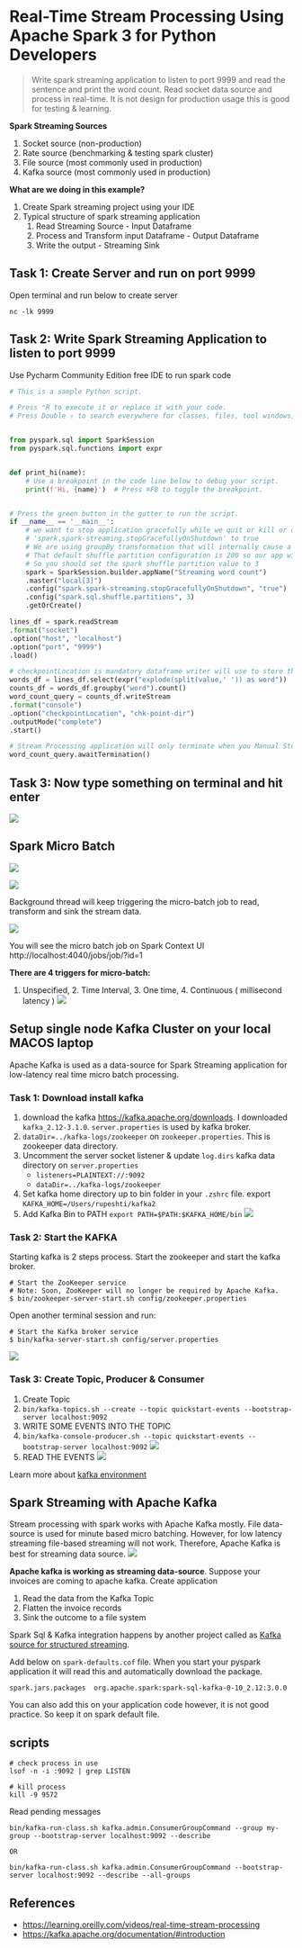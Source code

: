 # Real-Time Stream Processing Using Apache Spark 3 for Python Developers

> Write spark streaming application to listen to port 9999 and read the sentence and print the word count.
> Read socket data source and process in real-time. It is not design for production usage this is good for testing & learning.

**Spark Streaming Sources**

1. Socket source (non-production)
2. Rate source (benchmarking & testing spark cluster)
3. File source (most commonly used in production)
4. Kafka source (most commonly used in production)

**What are we doing in this example?**

1. Create Spark streaming project using your IDE
2. Typical structure of spark streaming application
    1. Read Streaming Source - Input Dataframe
    2. Process and Transform input Dataframe - Output Dataframe
    3. Write the output - Streaming Sink

## Task 1: Create Server and run on port 9999

Open terminal and run below to create server

```
nc -lk 9999
```

## Task 2: Write Spark Streaming Application to listen to port 9999

Use Pycharm Community Edition free IDE to run spark code

```python
# This is a sample Python script.

# Press ⌃R to execute it or replace it with your code.
# Press Double ⇧ to search everywhere for classes, files, tool windows, actions, and settings.


from pyspark.sql import SparkSession
from pyspark.sql.functions import expr


def print_hi(name):
    # Use a breakpoint in the code line below to debug your script.
    print(f'Hi, {name}')  # Press ⌘F8 to toggle the breakpoint.


# Press the green button in the gutter to run the script.
if __name__ == '__main__':
    # we want to stop application gracefully while we quit or kill or on exception so add
    # 'spark.spark-streaming.stopGracefullyOnShutdown' to true
    # We are using groupBy transformation that will internally cause a shuffle operation.
    # That default shuffle partition configuration is 200 so our app will run slow
    # So you should set the spark shuffle partition value to 3
    spark = SparkSession.builder.appName("Streaming word count")
    .master("local[3]")
    .config("spark.spark-streaming.stopGracefullyOnShutdown", "true")
    .config("spark.sql.shuffle.partitions", 3)
    .getOrCreate()

lines_df = spark.readStream
.format("socket")
.option("host", "localhost")
.option("port", "9999")
.load()

# checkpointLocation is mandatory dataframe writer will use to store the progress information
words_df = lines_df.select(expr("explode(split(value,' ')) as word"))
counts_df = words_df.groupby("word").count()
word_count_query = counts_df.writeStream
.format("console")
.option("checkpointLocation", "chk-point-dir")
.outputMode("complete")
.start()

# Stream Processing application will only terminate when you Manual Stop or Kill or Exception & shut down gracefully
word_count_query.awaitTermination()

```

## Task 3: Now type something on terminal and hit enter

![](https://i.imgur.com/wSAWPo2.png)

## Spark Micro Batch

![](https://i.imgur.com/2Fp4REK.png)

![](https://i.imgur.com/sBs6gYd.png)

Background thread will keep triggering the micro-batch job to read, transform and sink the stream data.

![](https://i.imgur.com/9XZ8DV1.png)

You will see the micro batch job on Spark Context UI
http://localhost:4040/jobs/job/?id=1

**There are 4 triggers for micro-batch:**

1. Unspecified, 2. Time Interval, 3. One time, 4. Continuous ( millisecond latency )
   ![](https://i.imgur.com/oowkElh.png)

## Setup single node Kafka Cluster on your local MACOS laptop

Apache Kafka is used as a data-source for Spark Streaming application for low-latency real time micro batch processing.

### Task 1: Download install kafka

1. download the kafka https://kafka.apache.org/downloads. I downloaded `kafka_2.12-3.1.0`. `server.properties` is used
   by kafka broker.
2. `dataDir=../kafka-logs/zookeeper` on `zookeeper.properties`. This is zookeeper data directory.
3. Uncomment the server socket listener & update `log.dirs` kafka data directory on `server.properties`
    - `listeners=PLAINTEXT://:9092`
    - `dataDir=../kafka-logs/zookeeper`
4. Set kafka home directory up to bin folder in your `.zshrc` file. export `KAFKA_HOME=/Users/rupeshti/kafka2`
5. Add Kafka Bin to PATH
   `export PATH=$PATH:$KAFKA_HOME/bin`
   ![](https://i.imgur.com/o462Xtp.png)

### Task 2: Start the KAFKA

Starting kafka is 2 steps process. Start the zookeeper and start the kafka broker.

```
# Start the ZooKeeper service
# Note: Soon, ZooKeeper will no longer be required by Apache Kafka.
$ bin/zookeeper-server-start.sh config/zookeeper.properties
```

Open another terminal session and run:

```
# Start the Kafka broker service
$ bin/kafka-server-start.sh config/server.properties
```

![](https://i.imgur.com/GYkgIAa.png)

### Task 3: Create Topic, Producer & Consumer

1. Create Topic
2. `bin/kafka-topics.sh --create --topic quickstart-events --bootstrap-server localhost:9092`
3. WRITE SOME EVENTS INTO THE TOPIC
4. `bin/kafka-console-producer.sh --topic quickstart-events --bootstrap-server localhost:9092`
   ![](https://i.imgur.com/uxtTAuq.png)
5. READ THE EVENTS
   ![](https://i.imgur.com/l0EdQsU.png)

Learn more about [kafka environment](https://kafka.apache.org/documentation/#introduction)

## Spark Streaming with Apache Kafka

Stream processing with spark works with Apache Kafka mostly. File data-source is used for minute based micro batching.
However, for low latency streaming file-based streaming will not work. Therefore, Apache Kafka is best for streaming
data source.
![](https://i.imgur.com/mMmZrs1.png)

**Apache kafka is working as streaming data-source**. Suppose your invoices are coming to apache kafka. Create
application

1. Read the data from the Kafka Topic
2. Flatten the invoice records
3. Sink the outcome to a file system

Spark Sql & Kafka integration happens by another project called
as [Kafka source for structured streaming](https://mvnrepository.com/artifact/org.apache.spark/spark-sql-kafka-0-10).

Add below on `spark-defaults.cof` file. When you start your pyspark application it will read this and automatically
download the package.

```
spark.jars.packages  org.apache.spark:spark-sql-kafka-0-10_2.12:3.0.0
``` 

You can also add this on your application code however, it is not good practice. So keep it on spark default file.

## scripts

```commandline
# check process in use
lsof -n -i :9092 | grep LISTEN

# kill process
kill -9 9572
```

Read pending messages

```commandline
bin/kafka-run-class.sh kafka.admin.ConsumerGroupCommand --group my-group --bootstrap-server localhost:9092 --describe

OR

bin/kafka-run-class.sh kafka.admin.ConsumerGroupCommand --bootstrap-server localhost:9092 --describe --all-groups
```

## References

- https://learning.oreilly.com/videos/real-time-stream-processing
- https://kafka.apache.org/documentation/#introduction 